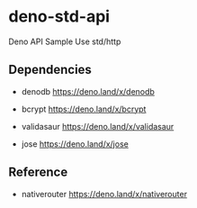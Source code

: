 # deno-std-api
Deno API Sample Use std/http

## Dependencies

- denodb
https://deno.land/x/denodb

- bcrypt
https://deno.land/x/bcrypt

- validasaur
https://deno.land/x/validasaur

- jose
https://deno.land/x/jose

## Reference

- nativerouter
https://deno.land/x/nativerouter
